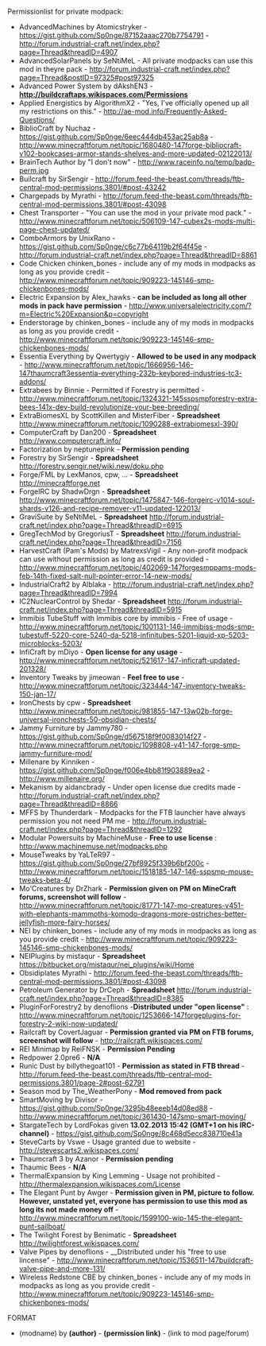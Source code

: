 Permissionlist for private modpack:
* AdvancedMachines by Atomicstryker - https://gist.github.com/Sp0nge/87152aaac270b7754791 - http://forum.industrial-craft.net/index.php?page=Thread&threadID=4907
* AdvancedSolarPanels by SeNtiMeL - All private modpacks can use this mod in theyre pack - http://forum.industrial-craft.net/index.php?page=Thread&postID=97325#post97325
* Advanced Power System by dAkshEN3 - __http://buildcraftaps.wikispaces.com/Permissions__
* Applied Energistics by AlgorithmX2 - "Yes, I've officially opened up all my restrictions on this." - http://ae-mod.info/Frequently-Asked-Questions/
* BiblioCraft by Nuchaz - https://gist.github.com/Sp0nge/6eec444db453ac25ab8a - http://www.minecraftforum.net/topic/1680480-147forge-bibliocraft-v102-bookcases-armor-stands-shelves-and-more-updated-02122013/
* BrainTech Author by "I don't now" - http://www.raceinfo.no/temp/badp-perm.jpg
* Builcraft by SirSengir - http://forum.feed-the-beast.com/threads/ftb-central-mod-permissions.3801/#post-43242
* Chargepads by Myrathi - http://forum.feed-the-beast.com/threads/ftb-central-mod-permissions.3801/#post-43098
* Chest Transporter - "You can use the mod in your private mod pack." - http://www.minecraftforum.net/topic/506109-147-cubex2s-mods-multi-page-chest-updated/
* ComboArmors by UnixRano - https://gist.github.com/Sp0nge/c6c77b64119b2f64f45e - http://forum.industrial-craft.net/index.php?page=Thread&threadID=8861
* Code Chicken chinken_bones - include any of my mods in modpacks as long as you provide credit - http://www.minecraftforum.net/topic/909223-145146-smp-chickenbones-mods/
* Electric Expansion by Alex_hawks - __can be included as long all other mods in pack have permission__ - http://www.universalelectricity.com/?m=Electric%20Expansion&p=copyright
* Enderstorage by chinken_bones - include any of my mods in modpacks as long as you provide credit - http://www.minecraftforum.net/topic/909223-145146-smp-chickenbones-mods/
* Essentia Everything by Qwertygiy - __Allowed to be used in any modpack__ - http://www.minecraftforum.net/topic/1666956-146-147thaumcraft3essentia-everything-232b-keybored-industries-tc3-addons/
* Extrabees by Binnie - Permitted if Forestry is permitted - http://www.minecraftforum.net/topic/1324321-145sspsmpforestry-extra-bees-141x-dev-build-revolutionize-your-bee-breeding/
* ExtraBiomesXL by ScottKillen and MisterFiber  - __Spreadsheet__ http://www.minecraftforum.net/topic/1090288-extrabiomesxl-390/
* ComputerCraft by Dan200	- __Spreadsheet__ http://www.computercraft.info/
* Factorization by neptunepink - __Permission pending__
* Forestry by	SirSengir	- __Spreadsheet__ http://forestry.sengir.net/wiki.new/doku.php
* Forge/FML by LexManos, cpw, ...	- __Spreadsheet__ http://minecraftforge.net
* ForgeIRC by ShadwDrgn	- __Spreadsheet__ http://www.minecraftforum.net/topic/1475847-146-forgeirc-v1014-soul-shards-v126-and-recipe-remover-v11-updated-122013/
* GraviSuite by SeNtiMeL	- __Spreadsheet__ http://forum.industrial-craft.net/index.php?page=Thread&threadID=6915
* GregTechMod by GregoriusT	- __Spreadsheet__ http://forum.industrial-craft.net/index.php?page=Thread&threadID=7156
* HarvestCraft (Pam's Mods) by MatrexsVigil - Any non-profit modpack can use without permission as long as credit is provided - http://www.minecraftforum.net/topic/402069-147forgesmppams-mods-feb-14th-fixed-salt-null-pointer-error-14-new-mods/
* IndustrialCraft2 by Alblaka - http://forum.industrial-craft.net/index.php?page=Thread&threadID=7994
* IC2NuclearControl by Shedar  - __Spreadsheet__ http://forum.industrial-craft.net/index.php?page=Thread&threadID=5915
* Immibis TubeStuff with Immibis core by immibis - Free of usage - http://www.minecraftforum.net/topic/1001131-146-immibiss-mods-smp-tubestuff-5220-core-5240-da-5218-infinitubes-5201-liquid-xp-5203-microblocks-5203/
* InfiCraft by mDiyo - __Open license for any usage__ - http://www.minecraftforum.net/topic/521617-147-inficraft-updated-201328/
* Inventory Tweaks by jimeowan - __Feel free to use__ - http://www.minecraftforum.net/topic/323444-147-inventory-tweaks-150-jan-17/
* IronChests by cpw	- __Spreadsheet__ http://www.minecraftforum.net/topic/981855-147-13w02b-forge-universal-ironchests-50-obsidian-chests/
* Jammy Furniture by Jammy780 - https://gist.github.com/Sp0nge/d567518f9f0083014f27 - http://www.minecraftforum.net/topic/1098808-v41-147-forge-smp-jammy-furniture-mod/
* Millenare by Kinniken - https://gist.github.com/Sp0nge/f006e4bb81f903889ea2 - http://www.millenaire.org/
* Mekanism by aidancbrady - Under open license due credits made - http://forum.industrial-craft.net/index.php?page=Thread&threadID=8866
* MFFS by Thunderdark - Modpacks for the FTB launcher have always permission you not need PM me - http://forum.industrial-craft.net/index.php?page=Thread&threadID=1292
* Modular Powersuits by MachineMuse - __Free to use license__ : http://www.machinemuse.net/modpacks.php
* MouseTweaks by YaLTeR97 - https://gist.github.com/Sp0nge/27bf8925f339b6bf200c - http://www.minecraftforum.net/topic/1518185-147-146-sspsmp-mouse-tweaks-beta-4/
* Mo'Creatures by DrZhark - __Permission given on PM on MineCraft forums, screenshot will follow__ - http://www.minecraftforum.net/topic/81771-147-mo-creatures-v451-with-elephants-mammoths-komodo-dragons-more-ostriches-better-jellyfish-more-fairy-horses/
* NEI by chinken_bones - include any of my mods in modpacks as long as you provide credit - http://www.minecraftforum.net/topic/909223-145146-smp-chickenbones-mods/
* NEIPlugins by mistaqur	- __Spreadsheet__ https://bitbucket.org/mistaqur/nei_plugins/wiki/Home
* Obsidiplates Myrathi - http://forum.feed-the-beast.com/threads/ftb-central-mod-permissions.3801/#post-43098
* Petroleum Generator by DrCeph  - __Spreadsheet__ http://forum.industrial-craft.net/index.php?page=Thread&threadID=8385
* PluginForForestry2 by denoflions -__Distributed under "open license"__ : http://www.minecraftforum.net/topic/1253666-147forgeplugins-for-forestry-2-wiki-now-updated/
* Railcraft by CovertJaguar	- __Permission granted via PM on FTB forums, screenshot will follow__ - http://railcraft.wikispaces.com/
* REI Minimap by ReiFNSK - __Permission Pending__
* Redpower 2.0pre6 - __N/A__
* Runic Dust by billythegoat101 - __Permission as stated in FTB thread__ - http://forum.feed-the-beast.com/threads/ftb-central-mod-permissions.3801/page-2#post-62791
* Season mod by The_WeatherPony - __Mod removed from pack__
* SmartMoving by Divisor - https://gist.github.com/Sp0nge/3295b48eeeb14d08ed88 - http://www.minecraftforum.net/topic/361430-147smp-smart-moving/
* StargateTech by LordFokas given __13.02.2013 15:42 (GMT+1 on his IRC-channel)__ - https://gist.github.com/Sp0nge/8c468d5ecc838710e41a
* SteveCarts by Vswe - Usage granted due to website - http://stevescarts2.wikispaces.com/
* Thaumcraft 3 by Azanor	- __Permission pending__
* Thaumic Bees - __N/A__
* ThermalExpansion by King Lemming - Usage not prohibited - http://thermalexpansion.wikispaces.com/License
* The Elegant Punt by Awger - __Permission given in PM, picture to follow. However, unstated yet, everyone has permission to use this mod as long its not made money off__ - http://www.minecraftforum.net/topic/1599100-wip-145-the-elegant-punt-sailboat/
* The Twilight Forest by Benimatic	- __Spreadsheet__ http://twilightforest.wikispaces.com/
* Valve Pipes by denoflions - __Distributed under his "free to use lincense" - http://www.minecraftforum.net/topic/1536511-147buildcraft-valve-pipe-and-more-131/
* Wireless Redstone CBE by chinken_bones - include any of my mods in modpacks as long as you provide credit - http://www.minecraftforum.net/topic/909223-145146-smp-chickenbones-mods/

FORMAT
* (modname) by __(author)__ - __(permission link)__ - (link to mod page/forum)
